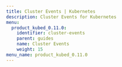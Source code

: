 ```yaml
---
title: Cluster Events | Kubernetes
description: Cluster Events for Kubernetes
menu:
  product_kubed_0.11.0:
    identifier: cluster-events
    parent: guides
    name: Cluster Events
    weight: 15
menu_name: product_kubed_0.11.0
---
```

